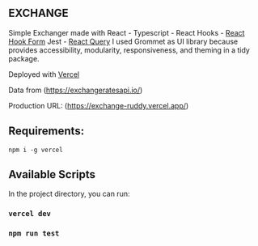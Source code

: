 ## EXCHANGE

Simple Exchanger made with React - Typescript - React Hooks - [React Hook Form](https://react-hook-form.com/) Jest - [React Query](https://github.com/tannerlinsley/react-query)
I used Grommet as UI library because provides accessibility, modularity, responsiveness, and theming in a tidy package. 
                                     
Deployed with [Vercel](https://https://vercel.com)

Data from (https://exchangeratesapi.io/)

Production URL: (https://exchange-ruddy.vercel.app/)                                     


## Requirements: 
`npm i -g vercel`

## Available Scripts

In the project directory, you can run:

### `vercel dev`


### `npm run test`

